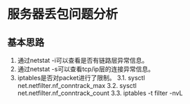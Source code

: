 # 服务器丢包问题分析
## 基本思路
1. 通过netstat -i可以查看是否有链路层异常信息。
2. 通过netstat -s可以查看tcp/ip层的连接异常信息。
3. iptables是否对packet进行了限制。
    3.1. sysctl net.netfilter.nf_conntrack_max
    3.2. sysctl net.netfilter.nf_conntrack_count
    3.3. iptables -t filter -nvL